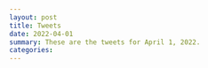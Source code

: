 ```yaml
---
layout: post
title: Tweets
date: 2022-04-01
summary: These are the tweets for April 1, 2022.
categories:
---
```


